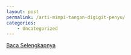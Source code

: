 ```yaml
---
layout: post
permalink: /arti-mimpi-tangan-digigit-penyu/
categories:
    - Uncategorized
---
```


[Baca Selengkapnya](/02)